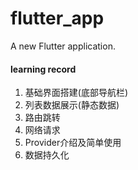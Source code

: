 # flutter_app

A new Flutter application.

#### learning record

1. 基础界面搭建(底部导航栏)
2. 列表数据展示(静态数据)
3. 路由跳转
4. 网络请求
5. Provider介绍及简单使用
6. 数据持久化
